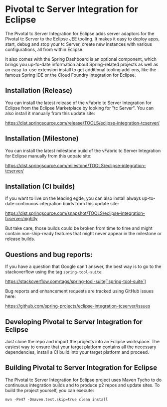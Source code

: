 # Pivotal tc Server Integration for Eclipse
      
  The Pivotal tc Server Integration for Eclipse adds server adaptors for the Pivotal
  tc Server to the Eclipse JEE tooling. It makes it easy to deploy apps, start, debug
  and stop your tc Server, create new instances with various configurations, all from within Eclipse.

  It also comes with the Spring Dashboard is an optional component, which brings you
  up-to-date information about Spring-related projects as well as an easy-to-use extension
  install to get additional tooling add-ons, like the famous Spring IDE or the Cloud Foundry
  Integration for Eclipse.

## Installation (Release)

  You can install the latest release of the vFabric tc Server Integration for Eclipse from the
  Eclipse Marketplace by looking for "tc Server". You can also install it manually from this update site:

  https://dist.springsource.com/release/TOOLS/eclipse-integration-tcserver/

## Installation (Milestone)

  You can install the latest milestone build of the vFabric tc Server Integration for Eclipse
  manually from this udpate site:

  https://dist.springsource.com/milestone/TOOLS/eclipse-integration-tcserver/

## Installation (CI builds)

  If you want to live on the leading egde, you can also install always up-to-date continuous
  integration buids from this update site:

  https://dist.springsource.com/snapshot/TOOLS/eclipse-integration-tcserver/nightly

  But take care, those builds could be broken from time to time and might contain non-ship-ready
  features that might never appear in the milestone or release builds.

## Questions and bug reports:

  If you have a question that Google can't answer, the best way is to go to the stackoverflow
  using the tag `spring-tool-suite`:

  https://stackoverflow.com/tags/spring-tool-suite[`spring-tool-suite`]
  
  Bug reports and enhancement requests are tracked using GitHub issues here:
  
  https://github.com/spring-projects/eclipse-integration-tcserver/issues

## Developing Pivotal tc Server Integration for Eclipse

  Just clone the repo and import the projects into an Eclipse workspace. The easiest way to ensure
  that your target platform contains all the necessary dependencies, install a CI build into
  your target platform and proceed.

## Building Pivotal tc Server Integration for Eclipse
  
  The Pivotal tc Server Integration for Eclipse project uses Maven Tycho to do continuous integration
  builds and to produce p2 repos and update sites. To build the project yourself, you can execute:

  `mvn -Pe47 -Dmaven.test.skip=true clean install`
